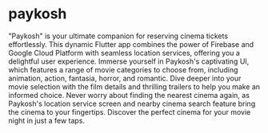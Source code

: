 # paykosh

"Paykosh" is your ultimate companion for reserving cinema tickets effortlessly.
This dynamic Flutter app combines the power of Firebase and Google Cloud Platform with seamless location services, offering you a delightful user experience.
Immerse yourself in Paykosh's captivating UI, which features a range of movie categories to choose from, including animation, action, fantasia, horror, and romantic. Dive deeper into your movie selection with the film details and thrilling trailers to help you make an informed choice.
Never worry about finding the nearest cinema again, as Paykosh's location service screen and nearby cinema search feature bring the cinema to your fingertips. Discover the perfect cinema for your movie night in just a few taps.
